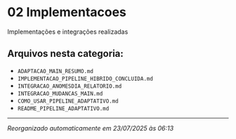 # 02 Implementacoes

Implementações e integrações realizadas

## Arquivos nesta categoria:
- `ADAPTACAO_MAIN_RESUMO.md`
- `IMPLEMENTACAO_PIPELINE_HIBRIDO_CONCLUIDA.md`
- `INTEGRACAO_ANOMESDIA_RELATORIO.md`
- `INTEGRACAO_MUDANCAS_MAIN.md`
- `COMO_USAR_PIPELINE_ADAPTATIVO.md`
- `README_PIPELINE_ADAPTATIVO.md`

---
*Reorganizado automaticamente em 23/07/2025 às 06:13*
